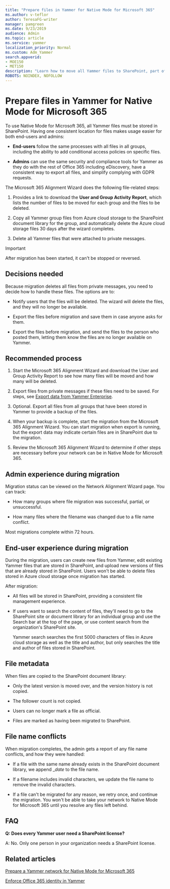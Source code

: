 ```yaml
---
title: "Prepare files in Yammer for Native Mode for Microsoft 365"
ms.author: v-teflor
author: TeresaFG-writer
manager: pamgreen
ms.date: 9/23/2019
audience: Admin
ms.topic: article
ms.service: yammer
localization_priority: Normal
ms.custom: Adm_Yammer
search.appverid: 
- MOE150
- MET150
description: "Learn how to move all Yammer files to SharePoint, part of the requirements for using Native Mode for Microsoft 365."
ROBOTS: NOINDEX, NOFOLLOW 
---
```


# Prepare files in Yammer for Native Mode for Microsoft 365

To use Native Mode for Microsoft 365, all Yammer files must be stored in SharePoint. Having one consistent location for files makes usage easier for both end-users and admins:

- **End-users** follow the same processes with all files in all groups, including the ability to add conditional access policies on specific files.

- **Admins** can use the same security and compliance tools for Yammer as they do with the rest of Office 365 including eDiscovery, have a consistent way to export all files, and simplify complying with GDPR requests. 

The Microsoft 365 Alignment Wizard does the following file-related steps:

1. Provides a link to download the **User and Group Activity Report**, which lists the number of files to be moved for each group and the files to be deleted.

2. Copy all Yammer group files from Azure cloud storage to the SharePoint document library for the group, and automatically delete the Azure cloud storage files 30 days after the wizard completes.

3. Delete all Yammer files that were attached to private messages. 
 
>[!IMPORTANT]
> After migration has been started, it can't be stopped or reversed.

## Decisions needed

Because migration deletes all files from private messages, you need to decide how to handle these files. The options are to:

- Notify users that the files will be deleted. The wizard will delete the files, and they will no longer be available.

- Export the files before migration and save them in case anyone asks for them.

- Export the files before migration, and send the files to the person who posted them, letting them know the files are no longer available on Yammer. 

## Recommended process

1. Start the Microsoft 365 Alignment Wizard and download the User and Group Activity Report to see how many files will be moved and how many will be deleted.

2. Export files from private messages if these files need to be saved. For steps, see [Export data from Yammer Enterprise](../manage-security-and-compliance/export-yammer-enterprise-data.md).

3. Optional. Export all files from all groups that have been stored in Yammer to provide a backup of the files.

4. When your backup is complete, start the migration from the Microsoft 365 Alignment Wizard. You can start migration when export is running, but the export data may indicate certain files are in SharePoint due to the migration.

5. Review the Microsoft 365 Alignment Wizard to determine if other steps are necessary before your network can be in Native Mode for Microsoft 365.

## Admin experience during migration

Migration status can be viewed on the Network Alignment Wizard page. You can track:

- How many groups where file migration was successful, partial, or unsuccessful.

- How many files where the filename was changed due to a file name conflict.

Most migrations complete within 72 hours.

## End-user experience during migration

During the migration, users can create new files from Yammer, edit existing Yammer files that are stored in SharePoint, and upload new versions of files that are already stored in SharePoint. Users won't be able to delete files stored in Azure cloud storage once migration has started.

After migration:

- All files will be stored in SharePoint, providing a consistent file management experience.

- If users want to search the content of files, they'll need to go to the SharePoint site or document library for an individual group and use the Search bar at the top of the page, or use content search from the organization's SharePoint site.

    Yammer search searches the first 5000 characters of files in Azure cloud storage as well as the title and author, but only searches the title and author of files stored in SharePoint.

## File metadata

When files are copied to the SharePoint document library:

- Only the latest version is moved over, and the version history is not copied.

- The follower count is not copied.

- Users can no longer mark a file as official.

- Files are marked as having been migrated to SharePoint.

## File name conflicts

When migration completes, the admin gets a report of any file name conflicts, and how they were handled:

- If a file with the same name already exists in the SharePoint document library, we append \_*date* to the file name.

- If a filename includes invalid characters, we update the file name to remove the invalid characters.

- If a file can't be migrated for any reason, we retry once, and continue the migration. You won't be able to take your network to Native Mode for Microsoft 365 until you resolve any files left behind.

## FAQ

**Q: Does every Yammer user need a SharePoint license?**

A: No. Only one person in your organization needs a SharePoint license.

## Related articles

[Prepare a Yammer network for Native Mode for Microsoft 365](native-mode.md)

[Enforce Office 365 identity in Yammer](enforce-office-365-identity.md)
